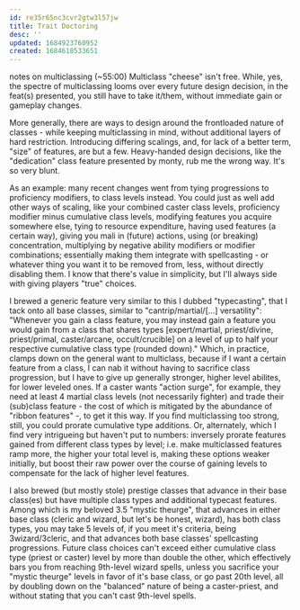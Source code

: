 ```yaml
---
id: re35r65nc3cvr2gtw3l57jw
title: Trait Doctoring
desc: ''
updated: 1684923760952
created: 1684618533651
---
```

notes on multiclassing (~55:00)
Multiclass "cheese" isn't free. While, yes, the spectre of multiclassing looms over every future design decision,
in the feat(s) presented, you still have to take it/them, without immediate gain or gameplay changes.

More generally, there are ways to design around the frontloaded nature of classes - while keeping multiclassing in mind,
without additional layers of hard restriction. Introducing differing scalings, and, for lack of a better term, "size" of features, are but a few.
Heavy-handed design decisions, like the "dedication" class feature presented by monty, rub me the wrong way. It's so very blunt.

As an example: many recent changes went from tying progressions to proficiency modifiers, to class levels instead. You could just as well add other ways of scaling, like your combined caster class levels, proficiency modifier minus cumulative class levels, modifying features you acquire somewhere else, tying to resource expenditure, having used features (a certain way), giving you mali in (future) actions, using (or breaking) concentration, multiplying by negative ability modifiers or modifier combinations; essentially making them integrate with spellcasting - or whatever thing you want it to be removed from, less, without directly disabling them. I know that there's value in simplicity, but I'll always side with giving players "true" choices.

I brewed a generic feature very similar to this I dubbed "typecasting", that I tack onto all base classes, similar to "cantrip/martial/[...] versatility":
"Whenever you gain a class feature, you may instead gain a feature you would gain from a class that shares types [expert/martial, priest/divine, priest/primal, caster/arcane, occult/crucible] on a level of up to half your respective cumulative class type (rounded down)."
Which, in practice, clamps down on the general want to multiclass, because if I want a certain feature from a class, I can nab it without having to sacrifice class progression, but I have to give up generally stronger, higher level abilites, for lower leveled ones.
If a caster wants "action surge", for example, they need at least 4 martial class levels (not necessarily fighter) and trade their (sub)class feature - the cost of which is mitigated by the abundance of "ribbon features" -, to get it this way.
If you find multiclassing too strong, still, you could prorate cumulative type additions.
Or, alternately, which I find very intrigueing but haven't put to numbers: inversely prorate features gained from different class types by level; i.e. make multiclassed features ramp more, the higher your total level is, making these options weaker initially, but boost their raw power over the course of gaining levels to compensate for the lack of higher level features.

I also brewed (but mostly stole) prestige classes that advance in their base class(es) but have multiple class types and additional typecast features.
Among which is my beloved 3.5 "mystic theurge", that advances in either base class (cleric and wizard, but let's be honest, wizard), has both class types, you may take 5 levels of, if you meet it's criteria, being 3wizard/3cleric, and that advances both base classes' spellcasting progressions. Future class choices can't exceed either cumulative class type (priest or caster) level by more than double the other, which effectively bars you from reaching 9th-level wizard spells, unless you sacrifice your "mystic theurge" levels in favor of it's base class, or go past 20th level, all by doubling down on the "balanced" nature of being a caster-priest, and without stating that you can't cast 9th-level spells.